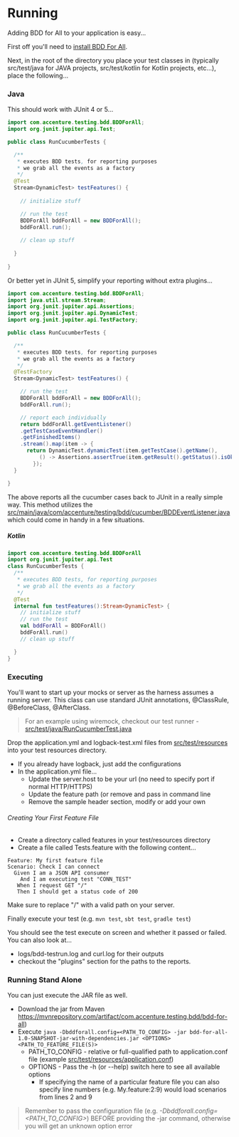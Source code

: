 # Running

Adding BDD for All to your application is easy...

First off you'll need to [install BDD For All](INSTALLING.md).

Next, in the root of the directory you place your test classes in (typically src/test/java for JAVA projects, src/test/kotlin for Kotlin projects, etc...), place the following...

### Java

This should work with JUnit 4 or 5...

```java
import com.accenture.testing.bdd.BDDForAll;
import org.junit.jupiter.api.Test;

public class RunCucumberTests {

  /**
   * executes BDD tests, for reporting purposes
   * we grab all the events as a factory
   */
  @Test
  Stream<DynamicTest> testFeatures() {
    
    // initialize stuff

    // run the test
    BDDForAll bddForAll = new BDDForAll();
    bddForAll.run();
    
    // clean up stuff
    
  }
  
}
```

Or better yet in JUnit 5, simplify your reporting without extra plugins...

```java
import com.accenture.testing.bdd.BDDForAll;
import java.util.stream.Stream;
import org.junit.jupiter.api.Assertions;
import org.junit.jupiter.api.DynamicTest;
import org.junit.jupiter.api.TestFactory;

public class RunCucumberTests {

  /**
   * executes BDD tests, for reporting purposes
   * we grab all the events as a factory
   */
  @TestFactory
  Stream<DynamicTest> testFeatures() {

    // run the test
    BDDForAll bddForAll = new BDDForAll();
    bddForAll.run();

    // report each individually
    return bddForAll.getEventListener()
    .getTestCaseEventHandler()
    .getFinishedItems()
    .stream().map(item -> {
      return DynamicTest.dynamicTest(item.getTestCase().getName(),
          () -> Assertions.assertTrue(item.getResult().getStatus().isOk()));
        });
  }

}
```

The above reports all the cucumber cases back to JUnit in a really simple way.  This method utilizes the 
[src/main/java/com/accenture/testing/bdd/cucumber/BDDEventListener.java](src/main/java/com/accenture/testing/bdd/cucumber/BDDEventListener.java) 
which could come in handy in a few situations.

##### Kotlin

```kotlin
import com.accenture.testing.bdd.BDDForAll
import org.junit.jupiter.api.Test
class RunCucumberTests {
  /**
   * executes BDD tests, for reporting purposes
   * we grab all the events as a factory
   */
  @Test
  internal fun testFeatures():Stream<DynamicTest> {
    // initialize stuff
    // run the test
    val bddForAll = BDDForAll()
    bddForAll.run()
    // clean up stuff

  }
}
```

### Executing

You'll want to start up your mocks or server as the harness assumes a running server. This class can use standard JUnit annotations, @ClassRule, @BeforeClass, @AfterClass.

> For an example using wiremock, checkout our test runner - [src/test/java/RunCucumberTest.java](../src/test/java/RunCucumberTest.java)

Drop the application.yml and logback-test.xml files from [src/test/resources](../src/test/resources) into your test resources directory.

* If you already have logback, just add the configurations
* In the application.yml file...
  * Update the server.host to be your url (no need to specify port if normal HTTP/HTTPS)
  * Update the feature path (or remove and pass in command line
  * Remove the sample header section, modify or add your own
  
###### Creating Your First Feature File
  
* Create a directory called features in your test/resources directory
* Create a file called Tests.feature with the following content...
```gherkin
Feature: My first feature file
Scenario: Check I can connect
  Given I am a JSON API consumer
    And I am executing test "CONN_TEST"
   When I request GET "/"
   Then I should get a status code of 200
```
Make sure to replace "/" with a valid path on your server.

Finally execute your test (e.g. `mvn test`, `sbt test`, `gradle test`)

You should see the test execute on screen and whether it passed or failed.  You can also look at...

* logs/bdd-testrun.log and curl.log for their outputs
* checkout the "plugins" section for the paths to the reports.

### Running Stand Alone

You can just execute the JAR file as well.

* Download the jar from Maven https://mvnrepository.com/artifact/com.accenture.testing.bdd/bdd-for-all)
* Execute `java -Dbddforall.config=<PATH_TO_CONFIG> -jar bdd-for-all-1.0-SNAPSHOT-jar-with-dependencies.jar <OPTIONS> <PATH_TO_FEATURE_FILE(S)>`
  * PATH_TO_CONFIG - relative or full-qualified path to application.conf file (example [src/test/resources/application.conf](../src/test/resources/application.conf))
  * OPTIONS - Pass the -h (or --help) switch here to see all available options
    * If specifying the name of a particular feature file you can also specify line numbers (e.g. My.feature:2:9) would load scenarios from lines 2 and 9

> Remember to pass the configuration file (e.g. *-Dbddforall.config=<PATH_TO_CONFIG>*) BEFORE providing the -jar command, otherwise you will get an unknown option error